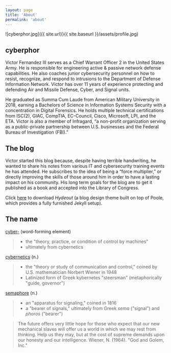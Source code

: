 ```yaml
---
layout: page
title: 'About'
permalink: 'about'
---
```


![cyberphor.jpg]({{ site.url}}{{ site.baseurl }}/assets/profile.jpg)
## cyberphor
Victor Fernandez III serves as a Chief Warrant Officer 2 in the United States Army. He is responsible for engineering active & passive network defense capabilities. He also coaches junior cybersecurity personnel on how to resist, recognize, and respond to intrusions to the Department of Defense Information Network. Victor has over 11 years of experience protecting and defending Air and Missile Defense, Cyber, and Signal units.

He graduated as Summa Cum Laude from American Military University in 2018, earning a Bachelors of Science in Information Systems Security with a concentration in Digital Forensics. He holds multiple technical certifications from ISC(2), GIAC, CompTIA, EC-Council, Cisco, Microsoft, LPI, and the ETA. Victor is also a member of Infragard, “a non-profit organization serving as a public-private partnership between U.S. businesses and the Federal Bureau of Investigation (FBI).”

## The blog
Victor started this blog because, despite having terrible handwriting, he wanted to share his notes from various IT and cybersecurity training events he has attended. He subscribes to the idea of being a “force multiplier,” or directly improving the skills of those around him in order to have a lasting impact on his community. His long term goals for the blog are to get it published as a book and accepted into the Library of Congress.

Click [here](https://github.com/fongandrew/hydeout/archive/master.zip) to download *Hydeout* (a blog design theme built on top of Poole, which provides a fully furnished Jekyll setup).

## The name
[cyber-](https://www.etymonline.com/word/cyber-) (word-forming element)
> * the "theory, practice, or condition of control by machines"
> * ultimately from cybernetics

[cybernetics](https://www.etymonline.com/word/cyber-) (n.)
> * the "theory or study of communication and control," coined by U.S. mathematician Norbert Wiener in 1948
> * Latinized form of Greek kybernetes "steersman" (metaphorically "guide, governor")

[semaphore](https://www.etymonline.com/search?q=semaphore) (n.)
> * an "apparatus for signaling," coined in 1816
> * a "bearer of signals," ultimately from Greek *sema* ("signal") and *phoros* ("bearer")

> The future offers very little hope for those who expect that our new mechanical slaves will offer us a world in which we may rest from thinking. Help us they may, but at the cost of supreme demands upon our honesty and our intelligence.
> Wiener, N. (1964). "God and Golem, Inc."
